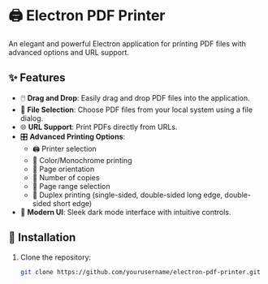 # 🖨️ Electron PDF Printer

An elegant and powerful Electron application for printing PDF files with advanced options and URL support.

## ✨ Features

- 🖱️ **Drag and Drop**: Easily drag and drop PDF files into the application.
- 📂 **File Selection**: Choose PDF files from your local system using a file dialog.
- 🌐 **URL Support**: Print PDFs directly from URLs.
- 🎛️ **Advanced Printing Options**:
  - 🖨️ Printer selection
  - 🎨 Color/Monochrome printing
  - 📄 Page orientation
  - 🔢 Number of copies
  - 📑 Page range selection
  - 📘 Duplex printing (single-sided, double-sided long edge, double-sided short edge)
- 🎨 **Modern UI**: Sleek dark mode interface with intuitive controls.

## 🚀 Installation

1. Clone the repository:
   ```sh
   git clone https://github.com/yourusername/electron-pdf-printer.git
